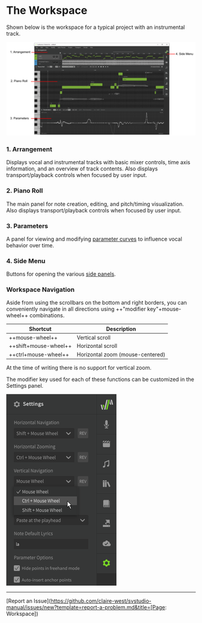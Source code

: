 # The Workspace

Shown below is the workspace for a typical project with an instrumental track.

![A High-level Overview of the Application GUI](/img/workspace/workspace.png)

### 1. Arrangement
Displays vocal and instrumental tracks with basic mixer controls, time axis information, and an overview of track contents. Also displays transport/playback controls when focused by user input.

### 2. Piano Roll
The main panel for note creation, editing, and pitch/timing visualization. Also displays transport/playback controls when focused by user input.

### 3. Parameters
A panel for viewing and modifying [parameter curves](../../parameters/parameters-panel) to influence vocal behavior over time.

### 4. Side Menu
Buttons for opening the various [side panels](side-panels.md).

### Workspace Navigation
Aside from using the scrollbars on the bottom and right borders, you can conveniently navigate in all directions using ++"modifier key"+mouse-wheel++ combinations.

|Shortcut|Description|
|---|---|
|++mouse-wheel++|Vertical scroll|
|++shift+mouse-wheel++|Horizontal scroll|
|++ctrl+mouse-wheel++|Horizontal zoom (mouse-centered)|

At the time of writing there is no support for vertical zoom.

The modifier key used for each of these functions can be customized in the Settings panel.

![Changing the Naviation Controls](/img/workspace/navigation-settings.png)

---

[Report an Issue](https://github.com/claire-west/svstudio-manual/issues/new?template=report-a-problem.md&title=[Page: Workspace])